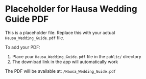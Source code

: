 # Placeholder for Hausa Wedding Guide PDF

This is a placeholder file. Replace this with your actual `Hausa_Wedding_Guide.pdf` file.

To add your PDF:

1. Place your `Hausa_Wedding_Guide.pdf` file in the `public/` directory
2. The download link in the app will automatically work

The PDF will be available at: `/Hausa_Wedding_Guide.pdf`
